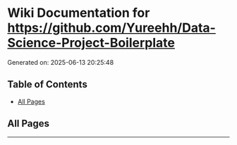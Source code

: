 # Wiki Documentation for https://github.com/Yureehh/Data-Science-Project-Boilerplate

Generated on: 2025-06-13 20:25:48

## Table of Contents

- [All Pages](#all-260208ce-101f-4224-966d-6f7d3537e4ba)

<a id='all-260208ce-101f-4224-966d-6f7d3537e4ba'></a>

## All Pages



---
